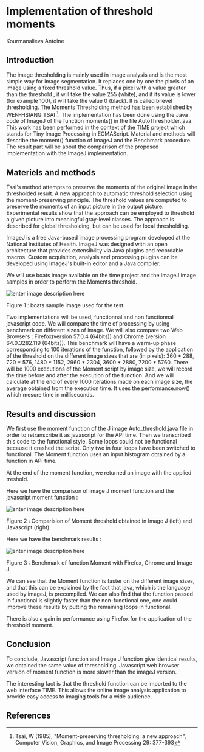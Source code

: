 ﻿# Implementation of threshold moments

Kourmanalieva Antoine 

## Introduction 

The image thresholding is mainly used in image analysis and is the most simple way for image segmentation.
It replaces one by one the pixels of an image using a fixed threshold value. Thus, if a pixel with a value greater than the threshold , it will take the value 255 (white), and if its value is lower (for example 100), it will take the value 0 (black).
It is called bilevel thresholding.
The Moments Thresholding method has been established by WEN-HSIANG TSAI [^TSA1985]. The implementation has been done using the Java code of ImageJ of the function moments() in the file AutoThresholder.java. This work has been performed in the context of the TIME project which stands for Tiny Image Processing in ECMAScript. Material and methods will describe the moment() function of ImageJ and the Benchmark procedure. The result part will be about the comparison of the proposed implementation with the ImageJ implementation.

## Materiels and methods

Tsai's method attempts to preserve the moments of the original image in the thresholded result. 
A new approach to automatic threshold selection using the moment-preserving principle. The threshold values are computed to preserve the moments of an input picture in the output picture. Experimental results show that the approach can be employed to threshold a given picture into meaningful gray-level classes. The approach is described for global thresholding, but can be used for local thresholding.

ImageJ is a free Java-based image processing program developed at the National Institutes of Health. ImageJ was designed with an open architecture that provides extensibility via Java plugins and recordable macros. Custom acquisition, analysis and processing plugins can be developed using ImageJ's built-in editor and a Java compiler. 

We will use boats image available on the time project and the ImageJ image samples in order to perform the Moments threshold.

![enter image description here](https://image.noelshack.com/fichiers/2018/08/6/1519487747-boats.png)

Figure 1 : boats sample image used for the test.

Two implementations will be used, functionnal and non functionnal javascript code. We will compare the time of processing by using benchmark on different sizes of image. We will also compare two Web Browsers : Firefox(version 57.0.4 (64bits)) and Chrome (version 64.0.3282.119 (64bits)). 
This benchmark will have a warm-up phase corresponding to 100 iterations of the function, followed by the application of the threshold on the different image sizes that are (in pixels): 360 * 288, 720 * 576, 1480 * 1152, 2960 * 2304, 3600 * 2880, 7200 * 5760. There will be 1000 executions of the Moment script by image size, we will record the time before and after the execution of the function. And we will calculate at the end of every 1000 iterations made on each image size, the average obtained from the execution time. It uses the performance.now() which mesure time in milliseconds.

## Results and discussion
 
We first use the moment function of the J image Auto_threshold.java file in order to retranscribe it as javascript for the API time. Then we transcribed this code to the functional style. Some loops could not be functional because it crashed the script. Only two in four loops have been switched to functional.
The Moment function uses an input histogram obtained by a function in API time.

At the end of the moment function, we returned an image with the applied treshold.

Here we have the comparison of image J moment function and the javascript moment function : 

![enter image description here](https://lh3.googleusercontent.com/7ys8Q3oUa2EHpLxKvvKy1pyNsd2cQY9-GTWFpOnwyfyFxzqsH6_d0NNAI58iO-NBmH8XG7vV67zNnHoIUU9L=w1910-h842)

Figure 2 : Comparision of Moment threshold obtained in Image J (left) and Javascript (right).


Here we have the benchmark results : 

![enter image description here](https://image.noelshack.com/fichiers/2018/08/6/1519487843-chartgo.png)

Figure 3 : Benchmark of function Moment with Firefox, Chrome and Image J.

We can see that the Moment function is faster on the different image sizes, and that this can be explained by the fact that java, which is the language used by imageJ, is precompiled.
We can also find that the function passed in functional is slightly faster than the non-functional one, one could improve these results by putting the remaining loops in functional.

There is also a gain in performance using Firefox for the application of the threshold moment.

## Conclusion

To conclude, Javascript function and Image J function give identical results, we obtained the same value of thresholding. 
Javascript web browser version of moment function is more slower than the imageJ version. 

The interesting fact is that the threshold function can be imported to the web interface TIME. This allows the online image analysis application to provide easy access to imaging tools for a wide audience.


## References


[^TSA1985]: Tsai, W (1985), "Moment-preserving thresholding: a new approach", Computer Vision, Graphics, and Image Processing 29: 377-393


